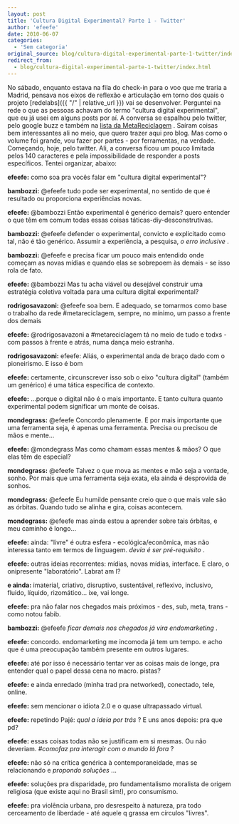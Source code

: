 ```yaml
---
layout: post
title: 'Cultura Digital Experimental? Parte 1 - Twitter'
author: 'efeefe'
date: 2010-06-07
categories:
  - 'Sem categoria'
original_source: blog/cultura-digital-experimental-parte-1-twitter/index.html
redirect_from:
  - blog/cultura-digital-experimental-parte-1-twitter/index.html
---
```


No sábado, enquanto estava na fila do check-in para o voo que me traria a Madrid, pensava nos eixos de reflexão e articulação em torno dos quais o projeto [redelabs]({{ "/" | relative_url }}) vai se desenvolver. Perguntei na rede o que as pessoas achavam do termo \"cultura digital experimental\", que eu já usei em alguns posts por aí. A conversa se espalhou pelo twitter, pelo google buzz e também na [lista da MetaReciclagem](http://lista.metareciclagem.org/) . Saíram coisas bem interessantes ali no meio, que quero trazer aqui pro blog. Mas como o volume foi grande, vou fazer por partes - por ferramentas, na verdade. Começando, hoje, pelo twitter. Ali, a conversa ficou um pouco limitada pelos 140 caracteres e pela impossibilidade de responder a posts específicos. Tentei organizar, abaixo:

**efeefe:** como soa pra vocês falar em \"cultura digital experimental\"?

**bambozzi:** \@efeefe tudo pode ser experimental, no sentido de que é resultado ou proporciona experiências novas.

**efeefe:** \@bambozzi Então experimental é genérico demais? quero entender o que têm em comum todas essas coisas táticas-diy-desconstrutivas.

**bambozzi:** \@efeefe defender o experimental, convicto e explicitado como tal, não é tão genérico. Assumir a experiência, a pesquisa, *o erro inclusive* .

**bambozzi:** \@efeefe e precisa ficar um pouco mais entendido onde começam as novas mídias e quando elas se sobrepoem às demais - se isso rola de fato.

**efeefe:** \@bambozzi Mas tu acha viável ou desejável construir uma estratégia coletiva voltada para uma cultura digital experimental?

**rodrigosavazoni:** \@efeefe soa bem. E adequado, se tomarmos como base o trabalho da rede #metareciclagem, sempre, no mínimo, um passo a frente dos demais

**efeefe:** \@rodrigosavazoni a #metareciclagem tá no meio de tudo e todxs - com passos à frente e atrás, numa dança meio estranha.

**rodrigosavazoni:** efeefe: Aliás, o experimental anda de braço dado com o pioneirismo. E isso é bom

**efeefe:** certamente, circunscrever isso sob o eixo \"cultura digital\" (também um genérico) é uma tática específica de contexto.

**efeefe:** \...porque o digital não é o mais importante. E tanto cultura quanto experimental podem significar um monte de coisas.

**mondegrass:** \@efeefe Concordo plenamente. E por mais importante que uma ferramenta seja, é apenas uma ferramenta. Precisa ou precisou de mãos e mente\...

**efeefe:** \@mondegrass Mas como chamam essas mentes & mãos? O que elas têm de especial?

**mondegrass:** \@efeefe Talvez o que mova as mentes e mão seja a vontade, sonho. Por mais que uma ferramenta seja exata, ela ainda é desprovida de sonhos.

**mondegrass:** \@efeefe Eu humilde pensante creio que o que mais vale são as órbitas. Quando tudo se alinha e gira, coisas acontecem.

**mondegrass:** \@efeefe mas ainda estou a aprender sobre tais órbitas, e meu caminho é longo\...

**efeefe:** ainda: \"livre\" é outra esfera - ecológica/econômica, mas não interessa tanto em termos de linguagem. *devia é ser pré-requisito* . 

**efeefe:** outras ideias recorrentes: mídias, novas mídias, interface. E claro, o onipresente \"laboratório\". Labrat am I? 

**e ainda:** imaterial, criativo, disruptivo, sustentável, reflexivo, inclusivo, fluido, líquido, rizomático\... ixe, vai longe. 

**efeefe:** pra não falar nos chegados mais próximos - des, sub, meta, trans - como notou fabib.

**bambozzi:** \@efeefe *ficar demais nos chegados já vira endomarketing* .

**efeefe:** concordo. endomarketing me incomoda já tem um tempo. e acho que é uma preocupação também presente em outros lugares.

**efeefe:** até por isso é necessário tentar ver as coisas mais de longe, pra entender qual o papel dessa cena no macro. pistas?

**efeefe:** e ainda enredado (minha trad pra networked), conectado, tele, online.

**efeefe:** sem mencionar o idiota 2.0 e o quase ultrapassado virtual.

**efeefe:** repetindo Pajé: *qual a ideia por trás* ? E uns anos depois: pra que pd?

**efeefe:** essas coisas todas não se justificam em si mesmas. Ou não deveriam. *#comofaz pra interagir com o mundo lá fora* ?

**efeefe:** não só na crítica genérica à contemporaneidade, mas se relacionando e *propondo soluções* \...

**efeefe:** soluções pra disparidade, pro fundamentalismo moralista de origem religiosa (que existe aqui no Brasil sim!), pro consumismo.

**efeefe:** pra violência urbana, pro desrespeito à natureza, pra todo cerceamento de liberdade - até aquele q grassa em círculos \"livres\".
